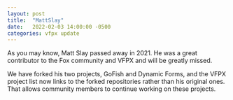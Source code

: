 ```yaml
---
layout: post
title:  "MattSlay"
date:   2022-02-03 14:00:00 -0500
categories: vfpx update
---
```


As you may know, Matt Slay passed away in 2021. He was a great contributor to the Fox community and VFPX and will be greatly missed.

We have forked his two projects, GoFish and Dynamic Forms, and the VFPX project list now links to the forked repositories rather than his original ones. That allows community members to continue working on these projects.
